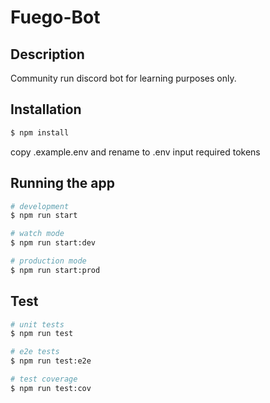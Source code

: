 # Fuego-Bot

## Description

Community run discord bot for learning purposes only.

## Installation

```bash
$ npm install
```

copy .example.env and rename to .env
input required tokens

## Running the app

```bash
# development
$ npm run start

# watch mode
$ npm run start:dev

# production mode
$ npm run start:prod
```

## Test

```bash
# unit tests
$ npm run test

# e2e tests
$ npm run test:e2e

# test coverage
$ npm run test:cov
```
